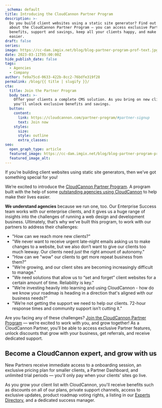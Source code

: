 ```yaml
---
_schema: default
title: Introducing the CloudCannon Partner Program
description: >-
  Do you build client websites using a static site generator? Find out more
  about the CloudCannon Partner Program — you can access exclusive Partner
  benefits, support and savings, keep all your clients happy, and make your life
  easier.
draft: false
series:
image: https://cc-dam.imgix.net/blog/blog-partner-program-prof-text.jpg
date: 2023-03-11T05:00:00Z
hide_publish_date: false
tags:
  - Agencies
  - Company
author: fe9a75cd-0633-422b-8cc2-76bdfe319f28
permalink: /blog/{{ title | slugify }}/
cta:
  title: Join the Partner Program
  body_text: >-
    Offer your clients a complete CMS solution. As you bring on new clients,
    you'll unlock exclusive benefits and savings.
  button:
    content:
      link: https://cloudcannon.com/partner-program/#partner-signup
      text: Join now
    styles:
      size:
      style: outline
      extra_classes:
seo:
  open_graph_type: article
  featured_image: https://cc-dam.imgix.net/blog/blog-partner-program-prof-text.jpg
  featured_image_alt:
---
```

If you’re building client websites using static site generators, then we’ve got something special for you!

We’re excited to introduce the <a target="_blank" rel="noopener" href="https://cloudcannon.com/partner-program/">CloudCannon Partner Program</a>. A program built with the help of some <a target="_blank" rel="noopener" href="https://cloudcannon.com/experts/">outstanding agencies</a>[&nbsp;using CloudCannon](https://cloudcannon.com/experts/)&nbsp;to help make their lives easier.

**We understand agencies** because we run one, too. Our Enterprise Success team works with our enterprise clients, and it gives us a huge range of insights into the challenges of running a web design and development business. Ultimately, that’s why we’ve built this program, to work with our partners to address their challenges:

* "How can we reach more new clients?"
* "We never want to receive urgent late-night emails asking us to make changes to a website, but we also don’t want to give our clients too much leeway. Our clients need *just* the right amount of autonomy."
* "How can we "wow" our clients to get more repeat business from them?"
* "We’re growing, and our client sites are becoming increasingly difficult to manage."
* "We need solutions that allow us to “set and forget” client websites for a certain amount of time. Reliability is key."
* "We’re investing heavily into learning and using CloudCannon - how do we know your roadmap is heading in a direction that's aligned with our business needs?"
* "We’re not getting the support we need to help our clients. 72-hour response times and community support isn’t cutting it."

Are you facing any of these challenges? [Join the CloudCannon Partner Program](/partner-program/) — we’re excited to work with you, and grow together! As a CloudCannon Partner, you’ll be able to access exclusive Partner features, unlock discounts that grow with your business, get referrals, and receive dedicated support.

## Become a CloudCannon expert, and grow with us

New Partners receive immediate access to a onboarding session, an exclusive pricing plan for smaller clients, a Partner Dashboard, and unlimited trial periods — you'll only pay when your clients' sites go live.

As you grow your client list with CloudCannon, you'll receive benefits such as discounts on all of our plans, private support channels, access to exclusive updates, product roadmap voting rights, a listing in our <a target="_blank" rel="noopener" href="https://cloudcannon.com/experts/">Experts Directory</a>, and a dedicated success manager.